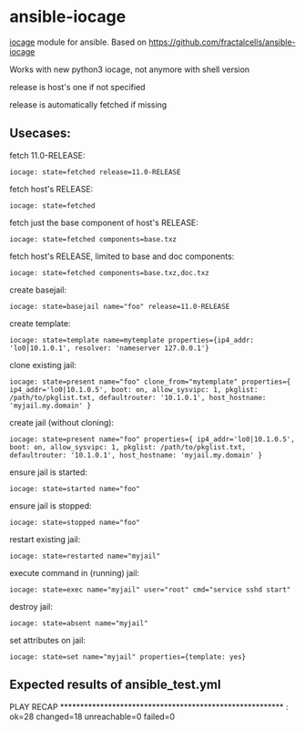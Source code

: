 ansible-iocage
==============

[iocage](https://github.com/iocage/iocage) module for ansible. Based on https://github.com/fractalcells/ansible-iocage

Works with new python3 iocage, not anymore with shell version

release is host's one if not specified

release is automatically fetched if missing

Usecases:
---------

fetch 11.0-RELEASE:
```
iocage: state=fetched release=11.0-RELEASE
```

fetch host's RELEASE:
```
iocage: state=fetched
```

fetch just the base component of host's RELEASE:
```
iocage: state=fetched components=base.txz
```

fetch host's RELEASE, limited to base and doc components:
```
iocage: state=fetched components=base.txz,doc.txz
```

create basejail:
```
iocage: state=basejail name="foo" release=11.0-RELEASE
```

create template:
```
iocage: state=template name=mytemplate properties={ip4_addr: 'lo0|10.1.0.1', resolver: 'nameserver 127.0.0.1'}
```

clone existing jail:
```
iocage: state=present name="foo" clone_from="mytemplate" properties={ ip4_addr='lo0|10.1.0.5', boot: on, allow_sysvipc: 1, pkglist: /path/to/pkglist.txt, defaultrouter: '10.1.0.1', host_hostname: 'myjail.my.domain' }
```

create jail (without cloning):
```
iocage: state=present name="foo" properties={ ip4_addr='lo0|10.1.0.5', boot: on, allow_sysvipc: 1, pkglist: /path/to/pkglist.txt, defaultrouter: '10.1.0.1', host_hostname: 'myjail.my.domain' }
```

ensure jail is started:
```
iocage: state=started name="foo"
```

ensure jail is stopped:
```
iocage: state=stopped name="foo"
```

restart existing jail:
```
iocage: state=restarted name="myjail"
```

execute command in (running) jail:
```
iocage: state=exec name="myjail" user="root" cmd="service sshd start"
```

destroy jail:
```
iocage: state=absent name="myjail"
```

set attributes on jail:
```
iocage: state=set name="myjail" properties={template: yes}
```

Expected results of ansible\_test.yml
-------------------------------------

PLAY RECAP ********************************************************
<host>             : ok=28   changed=18   unreachable=0    failed=0 
